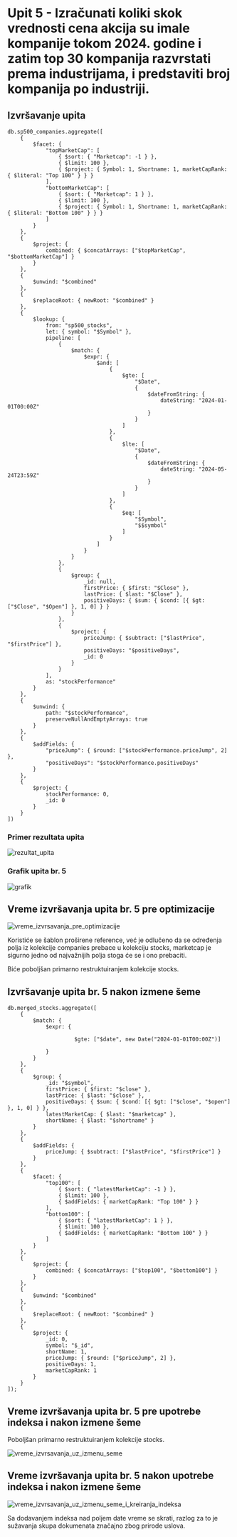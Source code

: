 # Upit 5 - Izračunati koliki skok vrednosti cena akcija su imale kompanije tokom 2024. godine i zatim top 30 kompanija razvrstati prema industrijama, i predstaviti broj kompanija po industriji.

## Izvršavanje upita

```
db.sp500_companies.aggregate([
    {
        $facet: {
            "topMarketCap": [
                { $sort: { "Marketcap": -1 } },
                { $limit: 100 },
                { $project: { Symbol: 1, Shortname: 1, marketCapRank: { $literal: "Top 100" } } }
            ],
            "bottomMarketCap": [
                { $sort: { "Marketcap": 1 } },
                { $limit: 100 }, 
                { $project: { Symbol: 1, Shortname: 1, marketCapRank: { $literal: "Bottom 100" } } }
            ]
        }
    },
    {
        $project: {
            combined: { $concatArrays: ["$topMarketCap", "$bottomMarketCap"] }
        }
    },
    {
        $unwind: "$combined"
    },
    {
        $replaceRoot: { newRoot: "$combined" }
    },
    {
        $lookup: {
            from: "sp500_stocks",
            let: { symbol: "$Symbol" },
            pipeline: [
                {
                    $match: {
                        $expr: {
                            $and: [
                                {
                                    $gte: [
                                        "$Date",
                                        {
                                            $dateFromString: {
                                                dateString: "2024-01-01T00:00Z"
                                            }
                                        }
                                    ]
                                },
                                {
                                    $lte: [
                                        "$Date",
                                        {
                                            $dateFromString: {
                                                dateString: "2024-05-24T23:59Z"
                                            }
                                        }
                                    ]
                                },
                                {
                                    $eq: [
                                        "$Symbol",
                                        "$$symbol"
                                    ]
                                }
                            ]
                        }
                    }
                },
                {
                    $group: {
                        _id: null,
                        firstPrice: { $first: "$Close" },
                        lastPrice: { $last: "$Close" },
                        positiveDays: { $sum: { $cond: [{ $gt: ["$Close", "$Open"] }, 1, 0] } }
                    }
                },
                {
                    $project: {
                        priceJump: { $subtract: ["$lastPrice", "$firstPrice"] },
                        positiveDays: "$positiveDays",
                        _id: 0 
                    }
                }
            ],
            as: "stockPerformance"
        }
    },
    {
        $unwind: {
            path: "$stockPerformance",
            preserveNullAndEmptyArrays: true
        }
    },
    {
        $addFields: {
            "priceJump": { $round: ["$stockPerformance.priceJump", 2] },
            "positiveDays": "$stockPerformance.positiveDays"
        }
    },
    {
        $project: {
            stockPerformance: 0,
            _id: 0
        }
    }
])
```
### Primer rezultata upita
![rezultat_upita](rezultat_upita.png)

### Grafik upita br. 5
![grafik](grafik.png)

## Vreme izvršavanja upita br. 5 pre optimizacije

![vreme_izvrsavanja_pre_optimizacije](vreme_izvrsavanja_pre_optimizacije.png)

Koristiće se šablon proširene reference, već je odlučeno da se određenja polja iz kolekcije companies prebace u kolekciju stocks, marketcap je sigurno jedno od najvažnijih polja stoga će se i ono prebaciti.

Biće poboljšan primarno restruktuiranjem kolekcije stocks.

## Izvršavanje upita br. 5 nakon izmene šeme
```
db.merged_stocks.aggregate([
    {
        $match: {
            $expr: {
                
                     $gte: ["$date", new Date("2024-01-01T00:00Z")] 
               
            }
        }
    },
    {
        $group: {
            _id: "$symbol",
            firstPrice: { $first: "$close" },
            lastPrice: { $last: "$close" },
            positiveDays: { $sum: { $cond: [{ $gt: ["$close", "$open"] }, 1, 0] } },
            latestMarketCap: { $last: "$marketcap" },
            shortName: { $last: "$shortname" }
        }
    },
    {
        $addFields: {
            priceJump: { $subtract: ["$lastPrice", "$firstPrice"] }
        }
    },
    {
        $facet: {
            "top100": [
                { $sort: { "latestMarketCap": -1 } },
                { $limit: 100 },
                { $addFields: { marketCapRank: "Top 100" } }
            ],
            "bottom100": [
                { $sort: { "latestMarketCap": 1 } },
                { $limit: 100 },
                { $addFields: { marketCapRank: "Bottom 100" } }
            ]
        }
    },
    {
        $project: {
            combined: { $concatArrays: ["$top100", "$bottom100"] }
        }
    },
    {
        $unwind: "$combined"
    },
    {
        $replaceRoot: { newRoot: "$combined" }
    },
    {
        $project: {
            _id: 0,
            symbol: "$_id",
            shortName: 1,
            priceJump: { $round: ["$priceJump", 2] },
            positiveDays: 1,
            marketCapRank: 1
        }
    }
]);
```
## Vreme izvršavanja upita br. 5 pre upotrebe indeksa i nakon izmene šeme
Poboljšan primarno restruktuiranjem kolekcije stocks.

![vreme_izvrsavanja_uz_izmenu_seme](vreme_izvrsavanja_uz_izmenu_seme.png)

## Vreme izvršavanja upita br. 5 nakon upotrebe indeksa i nakon izmene šeme
![vreme_izvrsavanja_uz_izmenu_seme_i_kreiranja_indeksa](vreme_izvrsavanja_uz_izmenu_seme_i_kreiranja_indeksa.png)

Sa dodavanjem indeksa nad poljem date vreme se skrati, razlog za to je sužavanja skupa dokumenata značajno zbog prirode uslova.
